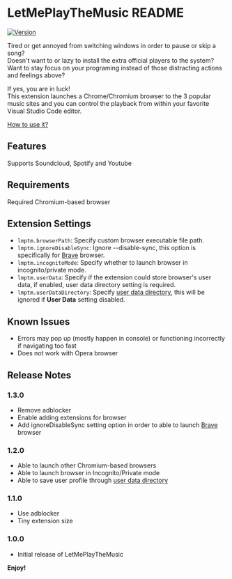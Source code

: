 # LetMePlayTheMusic README

[![Version](https://vsmarketplacebadge.apphb.com/version-short/lanly-dev.letmeplaythemusic.svg)](https://marketplace.visualstudio.com/items?itemName=lanly-dev.letmeplaythemusic)

Tired or get annoyed from switching windows in order to pause or skip a song?  
Doesn't want to or lazy to install the extra official players to the system?  
Want to stay focus on your programing instead of those distracting actions and feelings above?

If yes, you are in luck!  
This extension launches a Chrome/Chromium browser to the 3 popular music sites and you can control the playback from within your favorite Visual Studio Code editor.

[How to use it?](https://github.com/lanly-dev/VSCode-LMPTM/issues/1)

## Features

Supports Soundcloud, Spotify and Youtube

## Requirements

Required Chromium-based browser

## Extension Settings

* `lmptm.browserPath`: Specify custom browser executable file path.
* `lmptm.ignoreDisableSync`: Ignore --disable-sync, this option is specifically for [Brave](https://brave.com) browser.
* `lmptm.incognitoMode`: Specify whether to launch browser in incognito/private mode.
* `lmptm.userData`: Specify if the extension could store browser's user data, if enabled, user data directory setting is required.
* `lmptm.userDataDirectory`: Specify [user data directory](https://chromium.googlesource.com/chromium/src/+/master/docs/user_data_dir.md), this will be ignored if **User Data** setting disabled.

## Known Issues

- Errors may pop up (mostly happen in console) or functioning incorrectly if navigating too fast
- Does not work with Opera browser

## Release Notes

### 1.3.0
- Remove adblocker
- Enable adding extensions for browser
- Add ignoreDisableSync setting option in order to able to launch [Brave](https://brave.com) browser

### 1.2.0
- Able to launch other Chromium-based browsers
- Able to launch browser in Incognito/Private mode
- Able to save user profile through [user data directory](https://chromium.googlesource.com/chromium/src/+/master/docs/user_data_dir.md)

### 1.1.0
- Use adblocker
- Tiny extension size

### 1.0.0
- Initial release of LetMePlayTheMusic

**Enjoy!**

